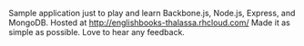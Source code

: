 Sample application just to play and learn Backbone.js, Node.js, Express, and MongoDB.
Hosted at http://englishbooks-thalassa.rhcloud.com/
Made it as simple as possible.
Love to hear any feedback.
